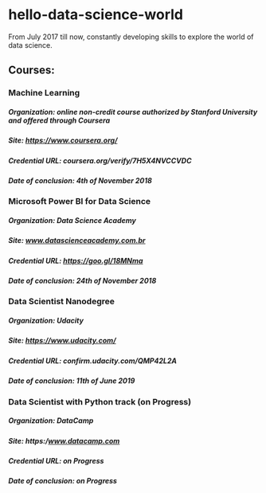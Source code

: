 # hello-data-science-world
From July 2017 till now, constantly developing skills to explore the world of data science. 

## Courses:

### Machine Learning 
##### Organization: online non-credit course authorized by Stanford University and offered through Coursera
##### Site: https://www.coursera.org/
##### Credential URL: coursera.org/verify/7H5X4NVCCVDC
##### Date of conclusion: 4th of November 2018 

### Microsoft Power BI for Data Science
##### Organization: Data Science Academy
##### Site: www.datascienceacademy.com.br
##### Credential URL: https://goo.gl/18MNma
##### Date of conclusion: 24th of November 2018

### Data Scientist Nanodegree
##### Organization: Udacity
##### Site: https://www.udacity.com/
##### Credential URL: confirm.udacity.com/QMP42L2A
##### Date of conclusion: 11th of June 2019

### Data Scientist with Python track (on Progress)
##### Organization: DataCamp
##### Site: https:/www.datacamp.com
##### Credential URL: on Progress
##### Date of conclusion: on Progress
